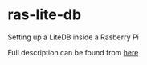 # ras-lite-db
Setting up a LiteDB inside a Rasberry Pi

Full description can be found from [here](https://mituuz.com/content/raspberry_lite_db.html)

